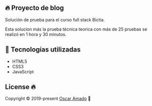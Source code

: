 ## 🔥 Proyecto de blog
Solución de prueba para el curso full stack Bictia.

Esta solucion más la prueba técnica teorica con más de 25 pruebas se realizó en 1 hora y 30 minutos.

## 📐 Tecnologías utilizadas
* HTML5
* CSS3
* JavaScript

## License 🔥
Copyright © 2019-present [Oscar Amado](https://github.com/ofaaoficial) 🧔


